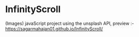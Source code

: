 # InfinityScroll 
(Images) javaScript project using the unsplash API,
preview :- https://sagarmahajan01.github.io/InfinityScroll/
